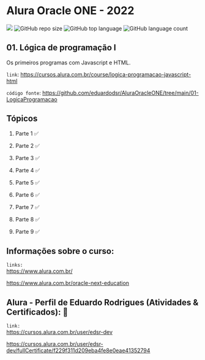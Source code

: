# Alura Oracle ONE - 2022

[![](https://img.shields.io/badge/made_by-eduardodsr-green)](https://github.com/eduardodsr/)
![GitHub repo size](https://img.shields.io/github/repo-size/eduardodsr/AluraOracleONE)
![GitHub top language](https://img.shields.io/github/languages/top/eduardodsr/AluraOracleONE)
![GitHub language count](https://img.shields.io/github/languages/count/eduardodsr/AluraOracleONE)

## 01. Lógica de programação I

Os primeiros programas com Javascript e HTML.

`link`: 
https://cursos.alura.com.br/course/logica-programacao-javascript-html

`código fonte`: 
https://github.com/eduardodsr/AluraOracleONE/tree/main/01-LogicaProgramacao

## Tópicos

1. Parte 1 ✅

2. Parte 2 ✅

3. Parte 3 ✅

4. Parte 4 ✅

5. Parte 5 ✅

6. Parte 6 ✅
 
7. Parte 7 ✅

8. Parte 8 ✅

9. Parte 9 ✅

## Informações sobre o curso: 

`links:`  
https://www.alura.com.br/

https://www.alura.com.br/oracle-next-education

## Alura - Perfil de Eduardo Rodrigues (Atividades & Certificados): :bookmark_tabs:

  `link:`   
  https://cursos.alura.com.br/user/edsr-dev

  https://cursos.alura.com.br/user/edsr-dev/fullCertificate/f229f311d209eba4fe8e0eae41352794
 
